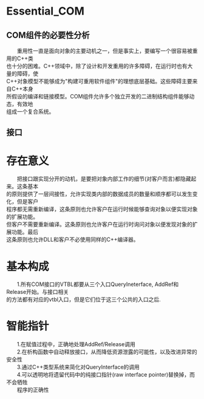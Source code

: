 Essential_COM
=============

COM组件的必要性分析
-------------------
　　重用性一直是面向对象的主要动机之一，但是事实上，要编写一个很容易被重用的C++类  
也十分的困难。C++领域中，除了设计和开发重用的许多障碍，在运行时也有大量的障碍，使  
C++对象模型不能够成为"构建可重用软件组件"的理想底层基础。这些障碍主要来自C++本身  
所假设的编译和链接模型。COM组件允许多个独立开发的二进制结构组件能够动态，有效地  
组成一个复合系统。  

接口
----

# 存在意义 #
　　把接口跟实现分开的动机，是要把对象内部工作的细节(对客户而言)都隐藏起来。这条基本  
的原则提供了一层间接性，允许实现类内部的数据成员的数量和顺序都可以发生变化，但是客户  
程序都无需重新编译，这条原则也允许客户在运行时候能够查询对象以便实现对象的扩展功能。  
但客户不需要重新编译。这条原则也允许客户在运行时询问对象以便发现对象的扩展功能。最后  
这条原则也允许DLL和客户不必使用同样的C++编译器。

# 基本构成 #
　　1.所有COM接口的VTBL都要从三个入口QueryIneterface, AddRef和Release开始。与接口相关  
的方法都有对应的vtbl入口，但是它们位于这三个公共的入口之后.  

# 智能指针 #
　　1.在赋值过程中，正确地处理AddRef/Release调用  
　　2.在析构函数中自动释放接口，从而降低资源泄露的可能性，以及改进异常的安全性  
　　3.通过C++类型系统来简化对QueryInterface的调用  
　　4.可以透明地将遗留代码中的纯接口指针(raw interface pointer)替换掉，而不会牺牲  
　　程序的正确性
